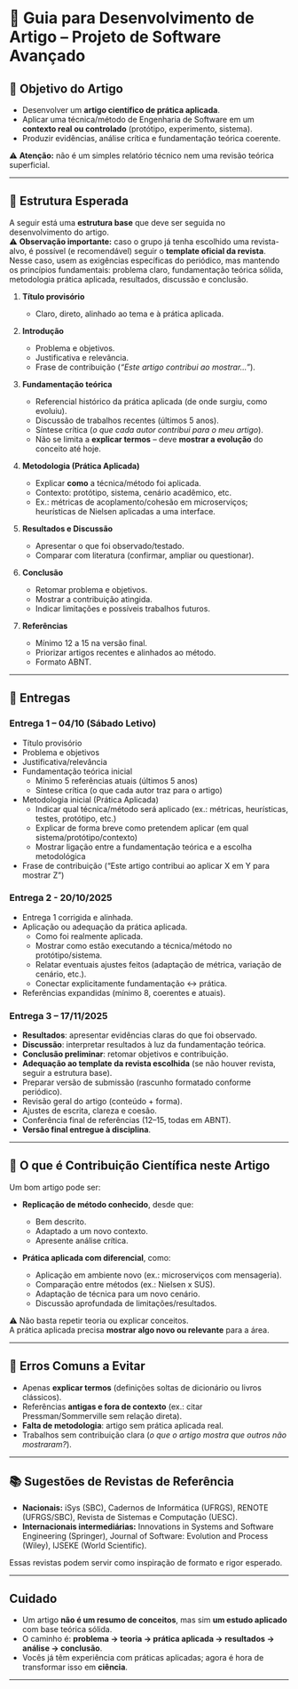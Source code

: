 # 📝 Guia para Desenvolvimento de Artigo – Projeto de Software Avançado

## 🎯 Objetivo do Artigo

- Desenvolver um **artigo científico de prática aplicada**.  
- Aplicar uma técnica/método de Engenharia de Software em um **contexto real ou controlado** (protótipo, experimento, sistema).  
- Produzir evidências, análise crítica e fundamentação teórica coerente.  

⚠️ **Atenção:** não é um simples relatório técnico nem uma revisão teórica superficial.

---

## 📌 Estrutura Esperada

A seguir está uma **estrutura base** que deve ser seguida no desenvolvimento do artigo.  
⚠️ **Observação importante:** caso o grupo já tenha escolhido uma revista-alvo, é possível (e recomendável) seguir o **template oficial da revista**. Nesse caso, usem as exigências específicas do periódico, mas mantendo os princípios fundamentais: problema claro, fundamentação teórica sólida, metodologia prática aplicada, resultados, discussão e conclusão.

1. **Título provisório**  
   - Claro, direto, alinhado ao tema e à prática aplicada.

2. **Introdução**  
   - Problema e objetivos.  
   - Justificativa e relevância.  
   - Frase de contribuição (*“Este artigo contribui ao mostrar…”*).

3. **Fundamentação teórica**  
   - Referencial histórico da prática aplicada (de onde surgiu, como evoluiu).  
   - Discussão de trabalhos recentes (últimos 5 anos).  
   - Síntese crítica (*o que cada autor contribui para o meu artigo*).  
   - Não se limita a **explicar termos** – deve **mostrar a evolução** do conceito até hoje.

4. **Metodologia (Prática Aplicada)**  
   - Explicar **como** a técnica/método foi aplicada.  
   - Contexto: protótipo, sistema, cenário acadêmico, etc.  
   - Ex.: métricas de acoplamento/cohesão em microserviços; heurísticas de Nielsen aplicadas a uma interface.  

5. **Resultados e Discussão**  
   - Apresentar o que foi observado/testado.  
   - Comparar com literatura (confirmar, ampliar ou questionar).  

6. **Conclusão**  
   - Retomar problema e objetivos.  
   - Mostrar a contribuição atingida.  
   - Indicar limitações e possíveis trabalhos futuros.  

7. **Referências**  
   - Mínimo 12 a 15 na versão final.  
   - Priorizar artigos recentes e alinhados ao método.  
   - Formato ABNT.

---

## 📅 Entregas

### Entrega 1 – 04/10 (Sábado Letivo)
- Título provisório  
- Problema e objetivos  
- Justificativa/relevância  
- Fundamentação teórica inicial  
    - Mínimo 5 referências atuais (últimos 5 anos)  
    - Síntese crítica (o que cada autor traz para o artigo)  
- Metodologia inicial (Prática Aplicada)  
    - Indicar qual técnica/método será aplicado (ex.: métricas, heurísticas, testes, protótipo, etc.)  
    - Explicar de forma breve como pretendem aplicar (em qual sistema/protótipo/contexto)  
    - Mostrar ligação entre a fundamentação teórica e a escolha metodológica
- Frase de contribuição (“Este artigo contribui ao aplicar X em Y para mostrar Z”)  

### Entrega 2 - 20/10/2025	
- Entrega 1 corrigida e alinhada.
- Aplicação ou adequação da prática aplicada.
    - Como foi realmente aplicada.   
    - Mostrar como estão executando a técnica/método no protótipo/sistema.
    - Relatar eventuais ajustes feitos (adaptação de métrica, variação de cenário, etc.).
    - Conectar explicitamente fundamentação ↔ prática.
- Referências expandidas (mínimo 8, coerentes e atuais).  


### Entrega 3 – 17/11/2025
- **Resultados**: apresentar evidências claras do que foi observado.    
- **Discussão**: interpretar resultados à luz da fundamentação teórica.    
- **Conclusão preliminar**: retomar objetivos e contribuição.    
- **Adequação ao template da revista escolhida** (se não houver revista, seguir a estrutura base).    
- Preparar versão de submissão (rascunho formatado conforme periódico).    
- Revisão geral do artigo (conteúdo + forma).    
- Ajustes de escrita, clareza e coesão.    
- Conferência final de referências (12–15, todas em ABNT).    
- **Versão final entregue à disciplina**.   

---

## 🔑 O que é Contribuição Científica neste Artigo

Um bom artigo pode ser:

- **Replicação de método conhecido**, desde que:  
  - Bem descrito.  
  - Adaptado a um novo contexto.  
  - Apresente análise crítica.  

- **Prática aplicada com diferencial**, como:  
  - Aplicação em ambiente novo (ex.: microserviços com mensageria).  
  - Comparação entre métodos (ex.: Nielsen x SUS).  
  - Adaptação de técnica para um novo cenário.  
  - Discussão aprofundada de limitações/resultados.

⚠️ Não basta repetir teoria ou explicar conceitos.  
A prática aplicada precisa **mostrar algo novo ou relevante** para a área.

---

## 🚫 Erros Comuns a Evitar
- Apenas **explicar termos** (definições soltas de dicionário ou livros clássicos).  
- Referências **antigas e fora de contexto** (ex.: citar Pressman/Sommerville sem relação direta).  
- **Falta de metodologia**: artigo sem prática aplicada real.  
- Trabalhos sem contribuição clara (*o que o artigo mostra que outros não mostraram?*).  

---

## 📚 Sugestões de Revistas de Referência

- **Nacionais:** iSys (SBC), Cadernos de Informática (UFRGS), RENOTE (UFRGS/SBC), Revista de Sistemas e Computação (UESC).  
- **Internacionais intermediárias:** Innovations in Systems and Software Engineering (Springer), Journal of Software: Evolution and Process (Wiley), IJSEKE (World Scientific).  

Essas revistas podem servir como inspiração de formato e rigor esperado.

---

## Cuidado
- Um artigo **não é um resumo de conceitos**, mas sim **um estudo aplicado** com base teórica sólida.  
- O caminho é: **problema → teoria → prática aplicada → resultados → análise → conclusão**.  
- Vocês já têm experiência com práticas aplicadas; agora é hora de transformar isso em **ciência**.  

---
